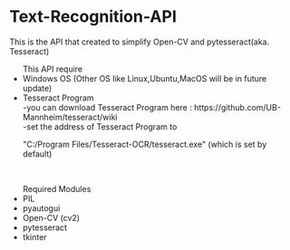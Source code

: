 # Text-Recognition-API
This is the API that created to simplify Open-CV and pytesseract(aka. Tesseract)

<ul>This API require
<li>Windows OS (Other OS like Linux,Ubuntu,MacOS will be in future update)</li>
<li>Tesseract Program<br>
	-you can download Tesseract Program here : https://github.com/UB-Mannheim/tesseract/wiki<br>
	-set the address of Tesseract Program to <p>"C:/Program Files/Tesseract-OCR/tesseract.exe" (which is set by default)</p><br>
</li>
</ul>
<ul>Required Modules
<li>PIL</li>
<li>pyautogui</li>
<li>Open-CV (cv2)</li>
<li>pytesseract</li>
<li>tkinter</li>
</ul>
